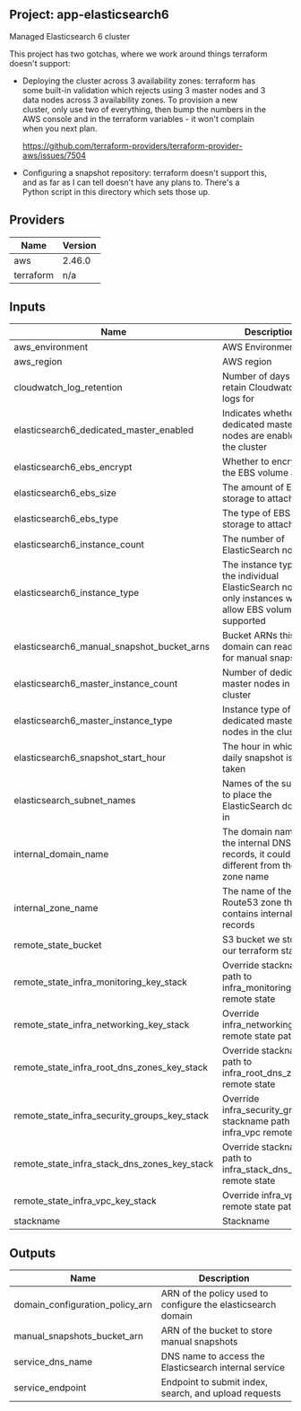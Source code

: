 ## Project: app-elasticsearch6

Managed Elasticsearch 6 cluster

This project has two gotchas, where we work around things terraform  
doesn't support:

- Deploying the cluster across 3 availability zones: terraform has  
  some built-in validation which rejects using 3 master nodes and 3  
  data nodes across 3 availability zones.  To provision a new  
  cluster, only use two of everything, then bump the numbers in the  
  AWS console and in the terraform variables - it won't complain  
  when you next plan.

  https://github.com/terraform-providers/terraform-provider-aws/issues/7504

- Configuring a snapshot repository: terraform doesn't support this,  
  and as far as I can tell doesn't have any plans to.  There's a  
  Python script in this directory which sets those up.

## Providers

| Name | Version |
|------|---------|
| aws | 2.46.0 |
| terraform | n/a |

## Inputs

| Name | Description | Type | Default | Required |
|------|-------------|------|---------|:-----:|
| aws\_environment | AWS Environment | `string` | n/a | yes |
| aws\_region | AWS region | `string` | `"eu-west-1"` | no |
| cloudwatch\_log\_retention | Number of days to retain Cloudwatch logs for | `string` | `90` | no |
| elasticsearch6\_dedicated\_master\_enabled | Indicates whether dedicated master nodes are enabled for the cluster | `string` | `"true"` | no |
| elasticsearch6\_ebs\_encrypt | Whether to encrypt the EBS volume at rest | `string` | n/a | yes |
| elasticsearch6\_ebs\_size | The amount of EBS storage to attach | `string` | `32` | no |
| elasticsearch6\_ebs\_type | The type of EBS storage to attach | `string` | `"gp2"` | no |
| elasticsearch6\_instance\_count | The number of ElasticSearch nodes | `string` | `"6"` | no |
| elasticsearch6\_instance\_type | The instance type of the individual ElasticSearch nodes, only instances which allow EBS volumes are supported | `string` | `"r4.xlarge.elasticsearch"` | no |
| elasticsearch6\_manual\_snapshot\_bucket\_arns | Bucket ARNs this domain can read/write for manual snapshots | `list` | `[]` | no |
| elasticsearch6\_master\_instance\_count | Number of dedicated master nodes in the cluster | `string` | `"2"` | no |
| elasticsearch6\_master\_instance\_type | Instance type of the dedicated master nodes in the cluster | `string` | `"c4.large.elasticsearch"` | no |
| elasticsearch6\_snapshot\_start\_hour | The hour in which the daily snapshot is taken | `string` | `1` | no |
| elasticsearch\_subnet\_names | Names of the subnets to place the ElasticSearch domain in | `list` | n/a | yes |
| internal\_domain\_name | The domain name of the internal DNS records, it could be different from the zone name | `string` | n/a | yes |
| internal\_zone\_name | The name of the Route53 zone that contains internal records | `string` | n/a | yes |
| remote\_state\_bucket | S3 bucket we store our terraform state in | `string` | n/a | yes |
| remote\_state\_infra\_monitoring\_key\_stack | Override stackname path to infra\_monitoring remote state | `string` | `""` | no |
| remote\_state\_infra\_networking\_key\_stack | Override infra\_networking remote state path | `string` | `""` | no |
| remote\_state\_infra\_root\_dns\_zones\_key\_stack | Override stackname path to infra\_root\_dns\_zones remote state | `string` | `""` | no |
| remote\_state\_infra\_security\_groups\_key\_stack | Override infra\_security\_groups stackname path to infra\_vpc remote state | `string` | `""` | no |
| remote\_state\_infra\_stack\_dns\_zones\_key\_stack | Override stackname path to infra\_stack\_dns\_zones remote state | `string` | `""` | no |
| remote\_state\_infra\_vpc\_key\_stack | Override infra\_vpc remote state path | `string` | `""` | no |
| stackname | Stackname | `string` | n/a | yes |

## Outputs

| Name | Description |
|------|-------------|
| domain\_configuration\_policy\_arn | ARN of the policy used to configure the elasticsearch domain |
| manual\_snapshots\_bucket\_arn | ARN of the bucket to store manual snapshots |
| service\_dns\_name | DNS name to access the Elasticsearch internal service |
| service\_endpoint | Endpoint to submit index, search, and upload requests |

